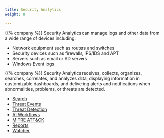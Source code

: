 ```yaml
---
title: Security Analytics
weight: 8

---
```


{{% company %}} Security Analytics can manage logs and other data from a wide range of devices including:
* Network equipment such as routers and switches
* Security devices such as firewalls, IPS/IDS and APT
* Servers such as email or AD servers
* Windows Event logs

{{% company %}} Security Analytics receives, collects, organizes, searches, correlates, and analyzes data, displaying information in customizable dashboards, and delivering alerts and notifications when abnormalities, problems, or threats are detected.

* <a href="/cloud_vista/securityanalytics/search">Search</a>
* <a href="/cloud_vista/securityanalytics/threatevents">Threat Events</a>
* <a href="/cloud_vista/securityanalytics/threatdetection">Threat Detection</a>
* <a href="/cloud_vista/securityanalytics/aiworkflow">AI Workflows</a>
* <a href="/cloud_vista/securityanalytics/mitreattack">MITRE ATT&CK</a>
* <a href="/cloud_vista/securityanalytics/reports">Reports</a>
* <a href="/cloud_vista/securityanalytics/watcher">Watcher</a>

